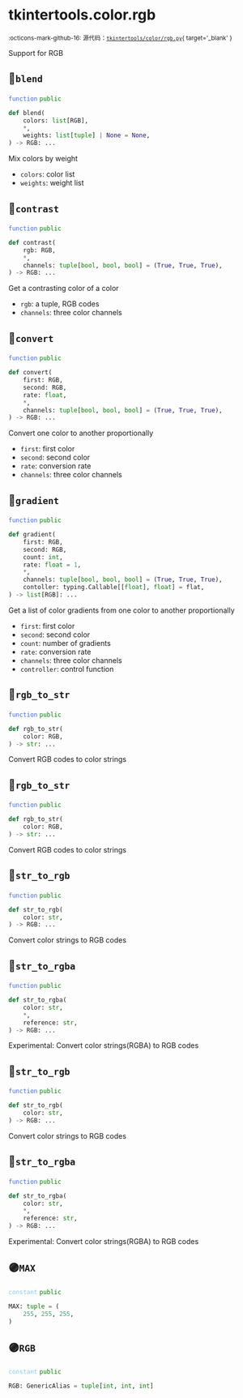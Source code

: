 # tkintertools.color.rgb

<small>:octicons-mark-github-16: 源代码：[`tkintertools/color/rgb.py`](https://github.com/Xiaokang2022/tkintertools/blob/3.0.0rc4/tkintertools/color/rgb.py){ target='_blank' }</small>

Support for RGB

## 🔵`blend`


<code style='color: royalblue;'>function</code> <code style='color: green;'>public</code>

```python
def blend(
    colors: list[RGB],
    *,
    weights: list[tuple] | None = None,
) -> RGB: ...
```
Mix colors by weight

* `colors`: color list
* `weights`: weight list


## 🔵`contrast`


<code style='color: royalblue;'>function</code> <code style='color: green;'>public</code>

```python
def contrast(
    rgb: RGB,
    *,
    channels: tuple[bool, bool, bool] = (True, True, True),
) -> RGB: ...
```
Get a contrasting color of a color

* `rgb`: a tuple, RGB codes
* `channels`: three color channels


## 🔵`convert`


<code style='color: royalblue;'>function</code> <code style='color: green;'>public</code>

```python
def convert(
    first: RGB,
    second: RGB,
    rate: float,
    *,
    channels: tuple[bool, bool, bool] = (True, True, True),
) -> RGB: ...
```
Convert one color to another proportionally

* `first`: first color
* `second`: second color
* `rate`: conversion rate
* `channels`: three color channels


## 🔵`gradient`


<code style='color: royalblue;'>function</code> <code style='color: green;'>public</code>

```python
def gradient(
    first: RGB,
    second: RGB,
    count: int,
    rate: float = 1,
    *,
    channels: tuple[bool, bool, bool] = (True, True, True),
    contoller: typing.Callable[[float], float] = flat,
) -> list[RGB]: ...
```
Get a list of color gradients from one color to another proportionally

* `first`: first color
* `second`: second color
* `count`: number of gradients
* `rate`: conversion rate
* `channels`: three color channels
* `controller`: control function


## 🔵`rgb_to_str`


<code style='color: royalblue;'>function</code> <code style='color: green;'>public</code>

```python
def rgb_to_str(
    color: RGB,
) -> str: ...
```
Convert RGB codes to color strings

## 🔵`rgb_to_str`


<code style='color: royalblue;'>function</code> <code style='color: green;'>public</code>

```python
def rgb_to_str(
    color: RGB,
) -> str: ...
```
Convert RGB codes to color strings

## 🔵`str_to_rgb`


<code style='color: royalblue;'>function</code> <code style='color: green;'>public</code>

```python
def str_to_rgb(
    color: str,
) -> RGB: ...
```
Convert color strings to RGB codes

## 🔵`str_to_rgba`


<code style='color: royalblue;'>function</code> <code style='color: green;'>public</code>

```python
def str_to_rgba(
    color: str,
    *,
    reference: str,
) -> RGB: ...
```
Experimental: Convert color strings(RGBA) to RGB codes

## 🔵`str_to_rgb`


<code style='color: royalblue;'>function</code> <code style='color: green;'>public</code>

```python
def str_to_rgb(
    color: str,
) -> RGB: ...
```
Convert color strings to RGB codes

## 🔵`str_to_rgba`


<code style='color: royalblue;'>function</code> <code style='color: green;'>public</code>

```python
def str_to_rgba(
    color: str,
    *,
    reference: str,
) -> RGB: ...
```
Experimental: Convert color strings(RGBA) to RGB codes

## 🟣`MAX`


<code style='color: skyblue;'>constant</code> <code style='color: green;'>public</code>

```python linenums="0"
MAX: tuple = (
    255, 255, 255,
)
```


## 🟣`RGB`


<code style='color: skyblue;'>constant</code> <code style='color: green;'>public</code>

```python linenums="0"
RGB: GenericAlias = tuple[int, int, int]
```


